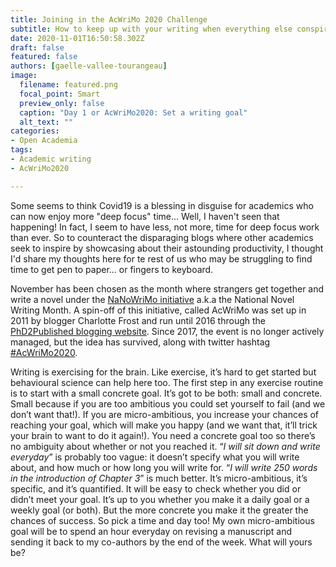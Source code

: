 ```yaml
---
title: Joining in the AcWriMo 2020 Challenge
subtitle: How to keep up with your writing when everything else conspires against you, like a global pandemic
date: 2020-11-01T16:50:58.302Z
draft: false
featured: false
authors: [gaelle-vallee-tourangeau]
image:
  filename: featured.png
  focal_point: Smart
  preview_only: false
  caption: "Day 1 or AcWriMo2020: Set a writing goal"
  alt_text: ""
categories:
- Open Academia
tags:
- Academic writing
- AcWriMo2020

---
```

Some seems to think Covid19 is a blessing in disguise for academics who can now enjoy more "deep focus" time... Well, I haven't seen that happening! In fact, I seem to have less, not more, time for deep focus work than ever. So to counteract the disparaging blogs where other academics seek to inspire by showcasing about their astounding productivity, I thought I'd share my thoughts here for te rest of us who may be struggling to find time to get pen to paper... or fingers to keyboard.

November has been chosen as the month where strangers get together and write a novel under the [NaNoWriMo initiative](https://nanowrimo.org) a.k.a the National Novel Writing Month. A spin-off of this initiative, called AcWriMo was set up in 2011 by blogger Charlotte Frost and run until 2016 through the [PhD2Published blogging website](http://www.phd2published.com/). Since 2017, the event is no longer actively managed, but the idea has survived, along with twitter hashtag [#AcWriMo2020](https://twitter.com/search?q=%23AcWriMo2020).

Writing is exercising for the brain. Like exercise, it’s hard to get started but behavioural science can help here too. The first step in any exercise routine is to start with a small concrete goal. It’s got to be both: small and concrete. Small because if you are too ambitious you could set yourself to fail (and we don’t want that!). If you are micro-ambitious, you increase your chances of reaching your goal, which will make you happy (and we want that, it’ll trick your brain to want to do it again!). You need a concrete goal too so there’s no ambiguity about whether or not you reached it. “*I will sit down and write everyday*” is probably too vague: it doesn’t specify what you will write about, and how much or how long you will write for. “*I will write 250 words in the introduction of Chapter 3*” is much better. It’s micro-ambitious, it’s specific, and it’s quantified. It will be easy to check whether you did or didn’t meet your goal. It’s up to you whether you make it a daily goal or a weekly goal (or both). But the more concrete you make it the greater the chances of success. So pick a time and day too! My own micro-ambitious goal will be to spend an hour everyday on revising a manuscript and sending it back to my co-authors by the end of the week. What will yours be?








